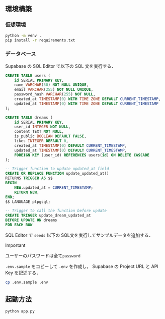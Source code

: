 ## 環境構築

### 仮想環境

```sh
python -m venv .
pip install -r requirements.txt
```

### データベース

Supabase の SQL Editor で以下の SQL 文を実行する．

```sql
CREATE TABLE users (
    id SERIAL PRIMARY KEY,
    name VARCHAR(50) NOT NULL UNIQUE,
    email VARCHAR(255) NOT NULL UNIQUE,
    password_hash VARCHAR(255) NOT NULL,
    created_at TIMESTAMP(0) WITH TIME ZONE DEFAULT CURRENT_TIMESTAMP,
    updated_at TIMESTAMP(0) WITH TIME ZONE DEFAULT CURRENT_TIMESTAMP
);

CREATE TABLE dreams (
    id SERIAL PRIMARY KEY,
    user_id INTEGER NOT NULL,
    content TEXT NOT NULL,
    is_public BOOLEAN DEFAULT FALSE,
    likes INTEGER DEFAULT 0,
    created_at TIMESTAMP(0) DEFAULT CURRENT_TIMESTAMP,
    updated_at TIMESTAMP(0) DEFAULT CURRENT_TIMESTAMP,
    FOREIGN KEY (user_id) REFERENCES users(id) ON DELETE CASCADE
);

-- Trigger function to update updated_at field
CREATE OR REPLACE FUNCTION update_updated_at()
RETURNS TRIGGER AS $$
BEGIN
    NEW.updated_at = CURRENT_TIMESTAMP;
    RETURN NEW;
END;
$$ LANGUAGE plpgsql;

-- Trigger to call the function before update
CREATE TRIGGER update_dream_updated_at
BEFORE UPDATE ON dreams
FOR EACH ROW
```

SQL Editor で `seeds` 以下の SQL文を実行してサンプルデータを追加する．

> [!important]
> ユーザーのパスワードは全て`password`

`.env.sample` をコピーして `.env` を作成し，
Supabase の Project URL と API Key を記述する．

```sh
cp .env.sample .env
```

## 起動方法

```sh
python app.py
```
